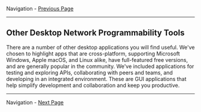 Navigation - [Previous Page](LTRDEV-1100-Guide-02e.md)

---

## Other Desktop Network Programmability Tools

There are a number of other desktop applications you will find useful.  We've chosen to highlight apps that are 
cross-platform, supporting Microsoft Windows, Apple macOS, and Linux alike, have full-featured free versions, and 
are generally popular in the community.  We've included applications for testing and exploring APIs, collaborating 
with peers and teams, and developing in an integrated environment.  These are GUI applications that 
help simplify development and collaboration and keep you productive.

---

Navigation - [Next Page](LTRDEV-1100-Guide-02g.md)
